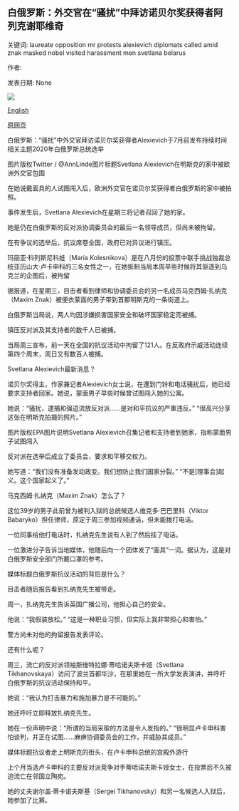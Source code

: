 ## 白俄罗斯：外交官在“骚扰”中拜访诺贝尔奖获得者阿列克谢耶维奇

关键词: laureate opposition mr protests alexievich diplomats called amid znak masked nobel visited harassment men svetlana belarus

作者: 

发表日期: None

![](https://ichef.bbci.co.uk/news/1024/branded_news/17DF3/production/_114297779_ehd5nqhxcai3spu.jpg)

[English](Belarus%3A%20Nobel%20Laureate%20Alexievich%20visited%20by%20diplomats%20amid%20%27harassment%27.md)

[原网页](https://www.bbc.com/news/world-europe-54079337)

白俄罗斯：“骚扰”中外交官拜访诺贝尔奖获得者Alexievich于7月前发布持续时间相关主题2020年白俄罗斯总统选举

图片版权Twitter / @AnnLinde图片标题Svetlana Alexievich在明斯克的家中被欧洲外交官包围

在她说戴面具的人试图闯入后，欧洲外交官在诺贝尔奖获得者白俄罗斯的家中被拍照。

事件发生后，Svetlana Alexievich在星期三将记者召回了她的家。

她是仍在白俄罗斯的反对派协调委员会的最后一名领导成员，但尚未被拘留。

在有争议的选举后，抗议席卷​​全国，政府已对异议进行镇压。

玛丽亚·科列斯尼科娃（Maria Kolesnikova）是在八月份的投票中联手挑战独裁总统亚历山大·卢卡申科的三名女性之一，在她抵制当局本周早些时候将其驱逐到乌克兰的企图后，被拘留

据报道，在星期三，目击者看到律师和协调委员会的另一名成员马克西姆·扎纳克（Maxim Znak）被便衣蒙面的男子带到首都明斯克的一条街道上。

白俄罗斯当局说，两人均因涉嫌损害国家安全和破坏国家稳定而被捕。

镇压反对派及其支持者的数千人已被捕。

当局周三宣布，前一天在全国的抗议活动中拘留了121人。在反政府示威活动连续第四个周末，周日又有数百人被捕。

Svetlana Alexievich最新消息？

诺贝尔奖得主，作家兼记者Alexievich女士说，在遭到门铃和电话骚扰后，她已经要求支持者回家。她说，蒙面男子早些时候曾试图闯入她的公寓。

她说：“骚扰，逮捕和强迫流放反对派……是对和平抗议的严重违反。” “很高兴分享这张在明斯克拍摄的照片。”

图片版权EPA图片说明Svetlana Alexievich召集记者和支持者到她家，指称蒙面男子试图闯入

反对派在选举后成立了委员会，要求和平移交权力。

她写道：“我们没有准备发动政变。我们想防止我们国家分裂。” “不是[理事会]起义。这个国家起义了。”

马克西姆·扎纳克（Maxim Znak）怎么了？

这位39岁的男子此前曾为被判入狱的总统候选人维克多·巴巴里科（Viktor Babaryko）担任律师，原定于周三参加视频通话，但未能拨打电话。

一位同事给他打电话时，扎纳克先生说有人到了然后挂了电话。

一位激进分子告诉当地媒体，他随后向一个团体发了“面具”一词。据认为，这是对白俄罗斯安全部门所戴口罩的参考。

媒体标题白俄罗斯抗议活动的背后是什么？

目击者随后报告看到扎纳克先生被带走。

周一，扎纳克先生告诉英国广播公司，他担心自己的安全。

他说：“我假装放松。” “这是一种职业习惯，但实际上我非常担心和害怕。”

警方尚未对他的拘留报告发表评论。

还有什么呢？

周三，流亡的反对派领袖斯维特拉娜·蒂哈诺夫斯卡娅（Svetlana Tikhanovskaya）访问了波兰首都华沙，在那里她在一所大学发表演讲，并呼吁白俄罗斯的抗议活动保持和平。

她说：“我认为打击暴力和施加暴力是不可能的。”

她还呼吁立即释放扎纳克先生。

她在一份声明中说：“所谓的当局采取的方法是令人发指的。” “很明显卢卡申科害怕谈判，并正在试图……麻痹协调委员会的工作，并威胁其成员。”

媒体标题抗议者走上明斯克的街头，在卢卡申科总统的宫殿外游行

上个月当选卢卡申科的主要反对派竞争对手蒂哈诺夫斯卡娅女士，在投票后不久被迫流亡在邻国立陶宛。

她的丈夫谢尔盖·蒂卡诺夫斯基（Sergei Tikhanovsky）和另一名候选人入狱后，她参加了比赛。